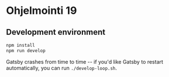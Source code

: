 # Ohjelmointi 19

## Development environment

```sh
npm install
npm run develop
```

Gatsby crashes from time to time -- if you'd like Gatsby to restart automatically, you can run `./develop-loop.sh`.
